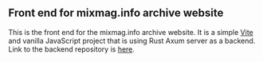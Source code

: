 ## Front end for mixmag.info archive website

This is the front end for the mixmag.info archive website. It is a simple [Vite](https://vite.dev/) and vanilla JavaScript project that is using Rust Axum server as a backend. Link to the backend repository is [here](https://github.com/Calosha/mixmag_axum).